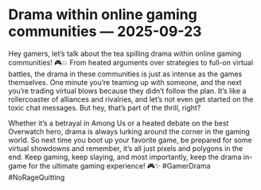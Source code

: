 # Drama within online gaming communities — 2025-09-23

Hey gamers, let’s talk about the tea spilling drama within online gaming communities! 🎮💥 From heated arguments over strategies to full-on virtual battles, the drama in these communities is just as intense as the games themselves. One minute you’re teaming up with someone, and the next you’re trading virtual blows because they didn’t follow the plan. It’s like a rollercoaster of alliances and rivalries, and let’s not even get started on the toxic chat messages. But hey, that’s part of the thrill, right?

Whether it’s a betrayal in Among Us or a heated debate on the best Overwatch hero, drama is always lurking around the corner in the gaming world. So next time you boot up your favorite game, be prepared for some virtual showdowns and remember, it’s all just pixels and polygons in the end. Keep gaming, keep slaying, and most importantly, keep the drama in-game for the ultimate gaming experience! 🎮✨ #GamerDrama #NoRageQuitting
